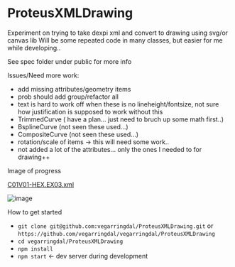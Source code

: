 # ProteusXMLDrawing

Experiment on trying to take dexpi xml and convert to drawing using svg/or canvas lib
Will be some repeated code in many classes, but easier for me while developing..

See spec folder under public for more info


Issues/Need more work:
- add missing attributes/geometry items
- prob should add group/refactor all
- text is hard to work off when these is no lineheight/fontsize, not sure how justification is supposed to work without this
- TrimmedCurve ( have a plan... just need to bruch up some math first..)
- BsplineCurve (not seen these used...)
- CompositeCurve (not seen these used...)
- rotation/scale of items -> this will need some work..
- not added a lot of the attributes... only the ones I needed to for drawing++

Image of progress

[C01V01-HEX.EX03.xml](https://github.com/vegarringdal/ProteusXMLDrawing/blob/main/public/TrainingTestCases/tests/C01%20the%20complete%20DEXPI%20PnID/C01V01-HEX.EX03.xml)

![image](https://user-images.githubusercontent.com/2901416/178831083-3ff8cb28-7dcf-420d-9817-8df85ff24894.png)



How to get started
* `git clone git@github.com:vegarringdal/ProteusXMLDrawing.git` or `https://github.com/vegarringdal/vegarringdal/ProteusXMLDrawing`
* `cd vegarringdal/ProteusXMLDrawing`
* `npm install`
* `npm start` <- dev server during development







